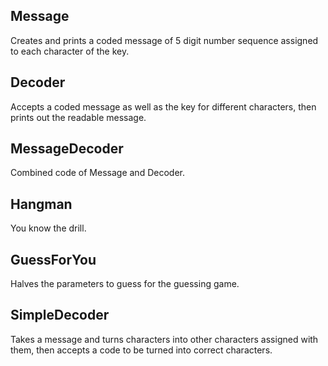 
## Message
Creates and prints a coded message of 5 digit number sequence assigned to each character of the key.

## Decoder
Accepts a coded message as well as the key for different characters, then prints out the readable message.

## MessageDecoder
Combined code of Message and Decoder.

## Hangman
You know the drill.

## GuessForYou
Halves the parameters to guess for the guessing game.

## SimpleDecoder
Takes a message and turns characters into other characters assigned with them, then accepts a code to be turned into correct characters.
